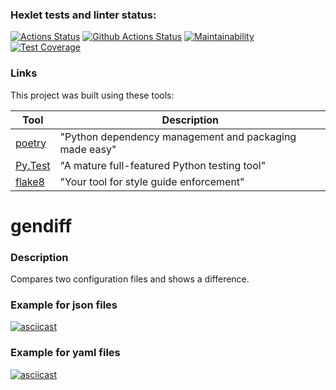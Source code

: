 ### Hexlet tests and linter status:
[![Actions Status](https://github.com/lt3-me/python-project-50/workflows/hexlet-check/badge.svg)](https://github.com/lt3-me/python-project-50/actions)
[![Github Actions Status](https://github.com/lt3-me/python-project-50/workflows/Python%20CI/badge.svg)](https://github.com/lt3-me/python-project-50/actions)
[![Maintainability](https://api.codeclimate.com/v1/badges/37a8e55a56ea1adc55ba/maintainability)](https://codeclimate.com/github/lt3-me/python-project-50/maintainability)
[![Test Coverage](https://api.codeclimate.com/v1/badges/37a8e55a56ea1adc55ba/test_coverage)](https://codeclimate.com/github/lt3-me/python-project-50/test_coverage)

### Links

This project was built using these tools:

| Tool                                                                        | Description                                             |
|-----------------------------------------------------------------------------|---------------------------------------------------------|
| [poetry](https://python-poetry.org/)                                        | "Python dependency management and packaging made easy"  |
| [Py.Test](https://pytest.org)                                               | "A mature full-featured Python testing tool"            |
| [flake8](https://flake8.pycqa.org/)                                         | "Your tool for style guide enforcement" |

# gendiff

### Description

Compares two configuration files and shows a difference.

### Example for json files

[![asciicast](https://asciinema.org/a/WnIICxx3wHLlNNsSwcySyMS6D.svg)](https://asciinema.org/a/WnIICxx3wHLlNNsSwcySyMS6D)

### Example for yaml files

[![asciicast](https://asciinema.org/a/E01s0BXIToBAXsXGaMBAmHTe6.svg)](https://asciinema.org/a/E01s0BXIToBAXsXGaMBAmHTe6)